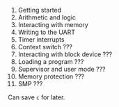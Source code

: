 1. Getting started
2. Arithmetic and logic
3. Interacting with memory
4. Writing to the UART
5. Timer interrupts
6. Context switch ???
7. Interacting with block device ???
8. Loading a program ???
9. Supervisor and user mode ???
10. Memory protection ???
11. SMP ???

Can save `c` for later.

